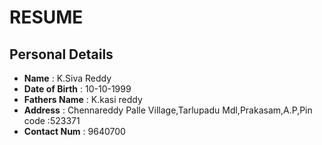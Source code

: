 # RESUME
## Personal Details
- **Name**            : K.Siva Reddy
- **Date of Birth**   : 10-10-1999
- **Fathers Name**    : K.kasi reddy
- **Address**         : Chennareddy Palle Village,Tarlupadu Mdl,Prakasam,A.P,Pin code :523371
- **Contact Num**     : 9640700
